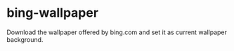 # bing-wallpaper
Download the wallpaper offered by bing.com and set it as current wallpaper background.
